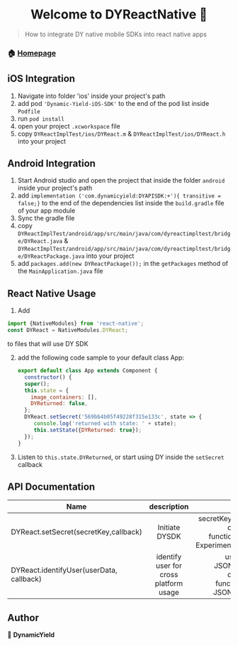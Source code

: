<h1 align="center">Welcome to DYReactNative 👋</h1>
<p>
</p>

> How to integrate DY native mobile SDKs into react native apps

### 🏠 [Homepage](https://www.dynamicyield.com)

## iOS Integration

1. Navigate into folder 'ios' inside your project's path
2. add pod ```'Dynamic-Yield-iOS-SDK'``` to the end of the pod list inside ```Podfile```
3. run ```pod install```
4. open your project ```.xcworkspace``` file
5. copy ```DYReactImplTest/ios/DYReact.m``` & ```DYReactImplTest/ios/DYReact.h``` into your project


## Android Integration

1. Start Android studio and open the project that inside the folder
```android``` inside your project's path
2. add ```implementation ('com.dynamicyield:DYAPISDK:+'){ transitive = false;}```
to the end of the dependencies list inside the ```build.gradle``` file of your app module
3. Sync the gradle file
4. copy ```DYReactImplTest/android/app/src/main/java/com/dyreactimpltest/bridge/DYReact.java``` & ```DYReactImplTest/android/app/src/main/java/com/dyreactimpltest/bridge/DYReactPackage.java``` into your project
5. add ```packages.add(new DYReactPackage());``` in the ```getPackages``` method of the ```MainApplication.java``` file 


## React Native Usage


1. Add 
  ```js
  import {NativeModules} from 'react-native';
  const DYReact = NativeModules.DYReact;
   ```
   to files that will use DY SDK

2. add the following code sample to your default class App:
      ```js
      export default class App extends Component {
        constructor() {
        super();
        this.state = {
          image_containers: [],
          DYReturned: false,
        };
        DYReact.setSecret('569bb4b05f49228f315e133c', state => {
           console.log('returned with state: ' + state);
           this.setState({DYReturned: true});
        });
      }
      ```
3. Listen to ```this.state.DYReturned```, or start using DY inside the ```setSecret``` callback


## API Documentation


| Name        | description           | Params  |
| ------------- |:-------------:| -----:|
| DYReact.setSecret(secretKey,callback)      | Initiate DYSDK | secretKey: String, callback: function(state: ExperimentsState) |
| DYReact.identifyUser(userData, callback)      | identify user for cross platform usage | userData: JSONObject, callback: function(err: JSONObject) |



## Author

👤 **DynamicYield**
